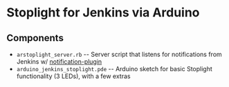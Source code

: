 Stoplight for Jenkins via Arduino
=================================


Components
----------

* `arstoplight_server.rb` -- Server script that listens for notifications from Jenkins w/ [notification-plugin](https://wiki.jenkins-ci.org/display/JENKINS/Notification+Plugin)
* `arduino_jenkins_stoplight.pde` -- Arduino sketch for basic Stoplight functionality (3 LEDs), with a few extras
